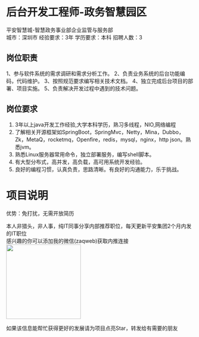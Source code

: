 # 后台开发工程师-政务智慧园区
平安智慧城-智慧政务事业部企业监管与服务部  
城市：深圳市 经验要求：3年 学历要求：本科  招聘人数：3

## 岗位职责
1、参与软件系统的需求调研和需求分析工作。
 2、负责业务系统的后台功能编码，代码维护。
 3、按照规范要求编写相关技术文档。
 4、独立完成后台项目的部署、项目实施。
 5、负责解决开发过程中遇到的技术问题。

## 岗位要求
1. 3年以上java开发工作经验,大学本科学历，熟习多线程，NIO,网络编程
 2. 了解相关开源框架如SpringBoot，SpringMvc，Netty，Mina，Dubbo，Zk，MetaQ，rocketmq，Openfire，redis，mysql，nginx，http json。熟悉jvm。
 3. 熟悉Linux服务器常用命令，独立部署服务，编写shell脚本。
 4. 有大型分布式，高并发，高负载，高可用系统开发经验。
 5. 良好的编程习惯，认真负责，思路清晰。有良好的沟通能力，乐于挑战。

# 项目说明

优势：免打扰，无需开放简历

本人非猎头，非人事，纯IT同事分享内部推荐职位，每天更新平安集团2个月内发的IT职位  
感兴趣的你可以添加我的微信(zaqweb)获取内推连接  
<img src="https://github.com/zaqweb/PA-IT-JOBS/blob/master/WechatICode.jpeg"  height="200" width="200">

如果该信息能帮忙获得更好的发展请为项目点亮Star，转发给有需要的朋友




